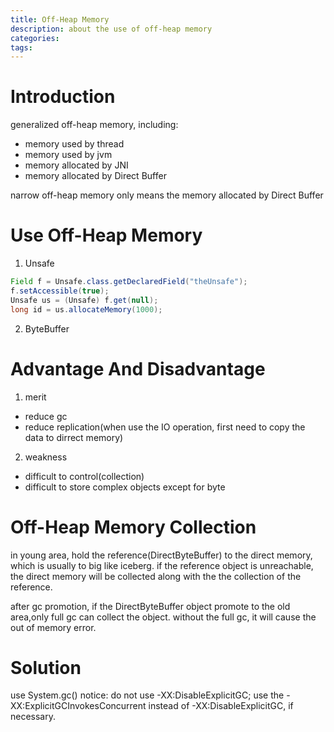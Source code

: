 ```yaml
---
title: Off-Heap Memory
description: about the use of off-heap memory
categories:
tags:
---
```


# Introduction
generalized off-heap memory, including:

- memory used by thread
- memory used by jvm
- memory allocated by JNI
- memory allocated by Direct Buffer

narrow off-heap memory only means the memory allocated by Direct Buffer

# Use Off-Heap Memory
1. Unsafe
```java
Field f = Unsafe.class.getDeclaredField("theUnsafe");
f.setAccessible(true);
Unsafe us = (Unsafe) f.get(null);
long id = us.allocateMemory(1000);
```

2. ByteBuffer

# Advantage And Disadvantage
1. merit
- reduce gc
- reduce replication(when use the IO operation, first need to copy the data to dirrect memory)

2. weakness
- difficult to control(collection)
- difficult to store complex objects except for byte

# Off-Heap Memory Collection
in young area, hold the reference(DirectByteBuffer) to the direct memory, which is usually to big like iceberg. if the reference object is unreachable, the direct memory will be collected along with the the collection of the reference.

after gc promotion, if the DirectByteBuffer object promote to the old area,only full gc can collect the object. without the full gc, it will cause the out of memory error.


# Solution
use System.gc()
notice: do not use -XX:DisableExplicitGC; use the -XX:ExplicitGCInvokesConcurrent instead of -XX:DisableExplicitGC, if necessary.

